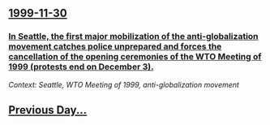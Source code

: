 ## [1999-11-30](/news/1999/11/30/index.md)

### [ In Seattle, the first major mobilization of the anti-globalization movement catches police unprepared and forces the cancellation of the opening ceremonies of the WTO Meeting of 1999 (protests end on December 3).](/news/1999/11/30/in-seattle-the-first-major-mobilization-of-the-anti-globalization-movement-catches-police-unprepared-and-forces-the-cancellation-of-the-op.md)
_Context: Seattle, WTO Meeting of 1999, anti-globalization movement_

## [Previous Day...](/news/1999/11/29/index.md)


